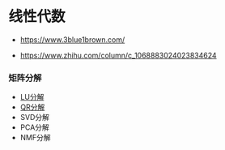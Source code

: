 # 线性代数

* https://www.3blue1brown.com/

* https://www.zhihu.com/column/c_1068883024023834624

### 矩阵分解

* [LU分解](https://zhuanlan.zhihu.com/p/54943042)
* [QR分解](https://zhuanlan.zhihu.com/p/54957185)
* SVD分解
* PCA分解
* NMF分解


